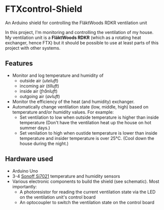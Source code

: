 # FTXcontrol-Shield
An Arduino shield for controlling the FläktWoods RDKR ventilation unit

In this project, I'm monitoring and controlling the ventilation of my house. My ventilation unit is a **FläktWoods RDKR** (which as a rotating heat exchanger, hence FTX) but it should be possible to use at least parts of this project with other systems.

## Features
* Monitor and log temperature and humidity of 
  * outside air (_uteluft_)
  * incoming air (_tilluft_)
  * inside air (_frånluft_)
  * outgoing air (_avluft_)
* Monitor the efficiency of the heat (and humidity) exchanger.
* Automatically change ventilation state (low, middle, high) based on temperature and/or humidity values. For example: 
  * Set ventilation to low when outside temperature is higher than inside temperature (Don't have the ventilation heat up the house on hot summer days.)
  * Set venilation to high when oustide temperature is lower than inside temperature and insider temperature is over 25°C. (Cool down the house during the night.)

## Hardware used
* Arduino Uno
* 3-4 [Sonoff Si7021](https://www.itead.cc/wiki/Sonoff_Sensor_Si7021) temperature and humidity sensors
* Various electronic components to build the shield (see schematic). Most importantly:
  * A photoresistor for reading the current ventilation state via the LED on the ventilation unit's control board
  * An optocoupler to switch the ventilation state on the control board


  
